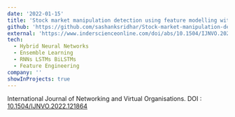 ```yaml
---
date: '2022-01-15'
title: 'Stock market manipulation detection using feature modelling with hybrid recurrent neural networks'
github: 'https://github.com/sashanksridhar/Stock-market-manipulation-detection-using-feature-modelling-with-hybrid-recurrent-neural-networks'
external: 'https://www.inderscienceonline.com/doi/abs/10.1504/IJNVO.2022.121864'
tech:
  - Hybrid Neural Networks
  - Ensemble Learning
  - RNNs LSTMs BiLSTMs
  - Feature Engineering
company: ''
showInProjects: true
---
```


International Journal of Networking and Virtual Organisations. DOI : [10.1504/IJNVO.2022.121864](https://www.inderscienceonline.com/doi/abs/10.1504/IJNVO.2022.121864)
